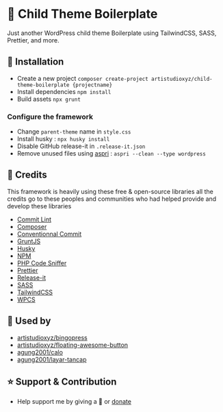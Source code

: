 # 🍔 Child Theme Boilerplate

Just another WordPress child theme Boilerplate using TailwindCSS, SASS, Prettier, and more.

## 📝 Installation
- Create a new project `composer create-project artistudioxyz/child-theme-boilerplate {projectname}`
- Install dependencies `npm install`
- Build assets `npx grunt`

### Configure the framework

- Change `parent-theme` name in `style.css`
- Install husky : `npx husky install`
- Disable GitHub release-it in `.release-it.json`
- Remove unused files using [aspri](https://github.com/artistudioxyz/aspri) : `aspri --clean --type wordpress`

## 🎉 Credits

This framework is heavily using these free & open-source libraries
all the credits go to these peoples and communities
who had helped provide and develop these libraries

- [Commit Lint](https://commitlint.js.org/)
- [Composer](https://getcomposer.org/)
- [Conventionnal Commit](https://www.conventionalcommits.org/en/v1.0.0/)
- [GruntJS](https://gruntjs.com/)
- [Husky](https://typicode.github.io/husky/#/)
- [NPM](https://www.npmjs.com/)
- [PHP Code Sniffer](https://github.com/squizlabs/PHP_CodeSniffer)
- [Prettier](https://prettier.io/)
- [Release-it](https://www.npmjs.com/package/release-it)
- [SASS](https://sass-lang.com/)
- [TailwindCSS](https://tailwindcss.com/)
- [WPCS](https://github.com/WordPress/WordPress-Coding-Standards)

## 🤖 Used by
- [artistudioxyz/bingopress](https://github.com/artistudioxyz/bingopress)
- [artistudioxyz/floating-awesome-button](https://github.com/artistudioxyz/floating-awesome-button)
- [agung2001/calo](https://github.com/agung2001/wp-calo)
- [agung2001/layar-tancap](https://github.com/agung2001/wp-layar-tancap)

## ⭐️ Support & Contribution
- Help support me by giving a 🌟 or [donate][website]

[website]: https://agung2001.github.io
